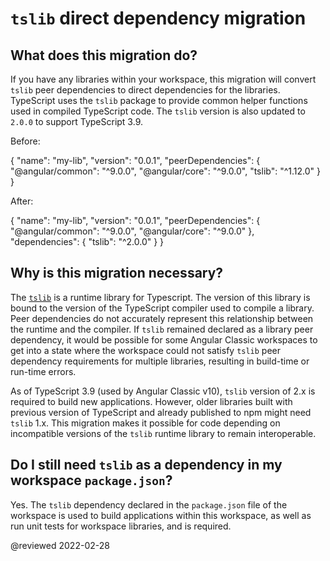 # `tslib` direct dependency migration

## What does this migration do?

If you have any libraries within your workspace, this migration will convert `tslib` peer dependencies to direct dependencies for the libraries.
TypeScript uses the `tslib` package to provide common helper functions used in compiled TypeScript code.
The `tslib` version is also updated to `2.0.0` to support TypeScript 3.9.

Before:

<code-example format="json" language="json">

{
  "name": "my-lib",
  "version": "0.0.1",
  "peerDependencies": {
    "&commat;angular/common": "^9.0.0",
    "&commat;angular/core": "^9.0.0",
    "tslib": "^1.12.0"
  }
}

</code-example>

After:

<code-example format="json" language="json">

{
  "name": "my-lib",
  "version": "0.0.1",
  "peerDependencies": {
    "&commat;angular/common": "^9.0.0",
    "&commat;angular/core": "^9.0.0"
  },
  "dependencies": {
    "tslib": "^2.0.0"
  }
}

</code-example>

## Why is this migration necessary?

The [`tslib`](https://github.com/Microsoft/tslib) is a runtime library for Typescript.
The version of this library is bound to the version of the TypeScript compiler used to compile a library.
Peer dependencies do not accurately represent this relationship between the runtime and the compiler.
If `tslib` remained declared as a library peer dependency, it would be possible for some Angular Classic workspaces to get into a state where the workspace could not satisfy `tslib` peer dependency requirements for multiple libraries, resulting in build-time or run-time errors.

As of TypeScript 3.9 \(used by Angular Classic v10\), `tslib` version of 2.x is required to build new applications.
However, older libraries built with previous version of TypeScript and already published to npm might need `tslib` 1.x.
This migration makes it possible for code depending on incompatible versions of the `tslib` runtime library to remain interoperable.

## Do I still need `tslib` as a dependency in my workspace `package.json`?

Yes.
The `tslib` dependency declared in the `package.json` file of the workspace is used to build applications within this workspace, as well as run unit tests for workspace libraries, and is required.

<!-- links -->

<!-- external links -->

<!-- end links -->

@reviewed 2022-02-28
